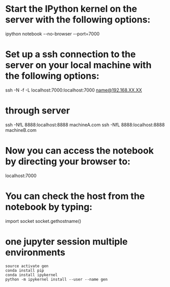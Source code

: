 # Start the IPython kernel on the server with the following options:

ipython notebook --no-browser --port=7000

# Set up a ssh connection to the server on your local machine with the following options:

ssh -N -f -L localhost:7000:localhost:7000 name@192.168.XX.XX

# through server

ssh -NfL 8888:localhost:8888 machineA.com ssh -NfL 8888:localhost:8888 machineB.com

# Now you can access the notebook by directing your browser to:

localhost:7000

# You can check the host from the notebook by typing:

import socket
socket.gethostname()

# one jupyter session multiple environments

    source activate gen
    conda install pip
    conda install ipykernel
    python -m ipykernel install --user --name gen
